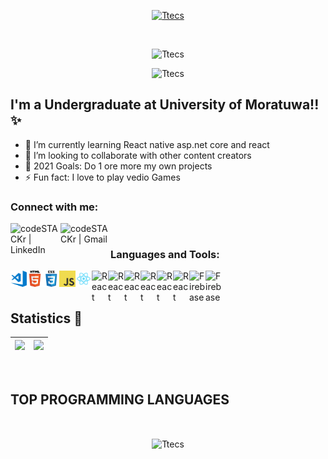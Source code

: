 <!--# Hi there, I'm Sandakelum👋-->
<p align="center"> 
    <a href="">
        <img src="https://github.com/Ttecs/Ttecs/blob/main/Hnet-image%20(1).gif" width="530px" height="280px" alt="Ttecs">
    </a>
</p>
<br/>
<p align="center"> <img src="https://komarev.com/ghpvc/?username=Ttecs&label=Profile%20views&color=0e75b6&style=flat" alt="Ttecs" /></p>
<p align="center"> <img src="https://badges.pufler.dev/years/Ttecs" alt="Ttecs" />
</p>

<!--[![Twitter Follow](https://img.shields.io/twitter/follow/codeSTACKr?color=1DA1F2&logo=twitter&style=for-the-badge)](https://twitter.com/intent/follow?original_referer=https%3A%2F%2Fgithub.com%2FcodeSTACKr&screen_name=codeSTACKr)-->

## I'm a Undergraduate at University of Moratuwa!! ✨

<!-- 🔭 I just launched my first course: [Become A VS Code SuperHero!][course]!-->
- 🌱 I’m currently learning React native asp.net core and react 
- 👯 I’m looking to collaborate with other content creators
- 🥅 2021 Goals: Do 1 ore more my own projects
- ⚡ Fun fact: I love to play vedio Games


### Connect with me:

[<img align="left" alt="codeSTACKr | LinkedIn" width="80" height="75" src="https://img.icons8.com/fluent/144/000000/linkedin.png" />][linkedin]
[<img align="left" alt="codeSTACKr | Gmail" width="80" height="75" src="https://img.icons8.com/fluent/144/000000/gmail--v1.png" />][Gmail]

<br/>



### Languages and Tools:

<img align="left" alt="Visual Studio Code" width="26px" src="https://raw.githubusercontent.com/github/explore/80688e429a7d4ef2fca1e82350fe8e3517d3494d/topics/visual-studio-code/visual-studio-code.png" />
<img align="left" alt="HTML5" width="26px" src="https://raw.githubusercontent.com/github/explore/80688e429a7d4ef2fca1e82350fe8e3517d3494d/topics/html/html.png" />
<img align="left" alt="CSS3" width="26px" src="https://raw.githubusercontent.com/github/explore/80688e429a7d4ef2fca1e82350fe8e3517d3494d/topics/css/css.png" />

<img align="left" alt="JavaScript" width="26px" src="https://raw.githubusercontent.com/github/explore/80688e429a7d4ef2fca1e82350fe8e3517d3494d/topics/javascript/javascript.png" />
<img align="left" alt="React" width="26px" src="https://raw.githubusercontent.com/github/explore/80688e429a7d4ef2fca1e82350fe8e3517d3494d/topics/react/react.png" />
<img align="left" alt="React" width="26px" src="https://img.icons8.com/color/144/000000/java-coffee-cup-logo.png" />
<img align="left" alt="React" width="26px" src="https://img.icons8.com/color/144/000000/visual-studio-2019.png" />
<img align="left" alt="React" width="26px" src="https://img.icons8.com/windows/96/ffffff/netbeans.png" />
<img align="left" alt="React" width="26px" src="https://img.icons8.com/ios-filled/100/ffffff/circled-c.png" />
<img align="left" alt="React" width="26px" src="https://img.icons8.com/dusk/128/ffffff/javascript-logo.png" />
<img align="left" alt="React" width="26px" src="https://img.icons8.com/fluent/144/000000/gimp.png" />
<img align="left" alt="Firebase" width="26px" src="https://img.icons8.com/color/48/000000/firebase.png" />
<img  align="left" alt="Firebase" width="26px" src="https://img.icons8.com/color/48/000000/flutter.png"/>
<br/>
<br/>

## Statistics 🎨


  


<img src="https://github-readme-stats.vercel.app/api?username=Ttecs&&show_icons=true&count_private=true&theme=radical"/>|<img src="https://github-readme-streak-stats.herokuapp.com/?user=Ttecs&theme=radical"/>|
|---|---|
</br>


## TOP PROGRAMMING LANGUAGES
</br>
<p align="center"><img align="center"
src="https://github-readme-stats.vercel.app/api/top-langs?username=Ttecs&show_icons=true&locale=en&layout=compact&theme=radical"alt="Ttecs" /></p>

</br>






[linkedin]: https://www.linkedin.com/in/sandakelum-bandara-a8a99817a/
[Gmail]:tharakahalkewelatecs@gmail.com
